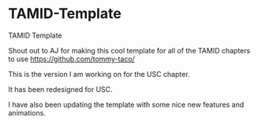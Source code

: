 TAMID-Template
==============

TAMID Template

Shout out to AJ for making this cool template for all of the TAMID chapters to use
https://github.com/tommy-taco/


This is the version I am working on for the USC chapter.

It has been redesigned for USC.

I have also been updating the template with some nice new features and animations.
